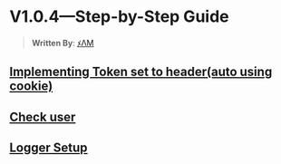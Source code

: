 # V1.0.4—Step-by-Step Guide

> **Written By**: [ﾒΛM](https://github.com/Subham-Maity)

## [Implementing Token set to header(auto using cookie)](https://github.com/Subham-Maity/scalable_server_architecture/commit/2ed1bad9fbee169ba014897b8d63dc51a31f693b)


## [Check user](https://github.com/Subham-Maity/scalable_server_architecture/commit/65d29cee5eab30fee7c5585dc455f926ed16fcfe)

## [Logger Setup](https://github.com/Subham-Maity/scalable_server_architecture/commit/dd4ad37231d3e7676eaf8005c9a55a3bd94a0444)


